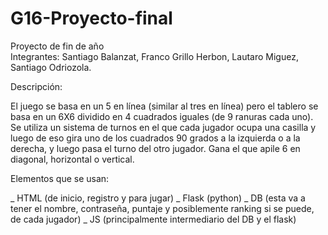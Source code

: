 # G16-Proyecto-final
Proyecto de fin de año <br>
Integrantes: Santiago Balanzat, Franco Grillo Herbon, Lautaro Miguez, Santiago Odriozola.

Descripción:

El juego se basa en un 5 en línea (similar al tres en línea) pero el tablero se basa en un 6X6 dividido en 4 cuadrados iguales (de 9 ranuras cada uno). Se utiliza un sistema de turnos en el que cada jugador ocupa una casilla y luego de eso gira uno de los cuadrados 90 grados a la izquierda o a la derecha, y luego pasa el turno del otro jugador. Gana el que apile 6 en diagonal, horizontal o vertical.

Elementos que se usan: 

_ HTML (de inicio, registro y para jugar)
_ Flask (python)
_ DB (esta va a tener el nombre, contraseña, puntaje y posiblemente ranking si se puede, de cada jugador)
_ JS (principalmente intermediario del DB y el flask)


